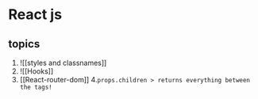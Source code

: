 # React js

## topics
1. ![[styles and classnames]]
2. ![[Hooks]]
3. [[React-router-dom]]
4.`props.children > returns everything between the tags!`